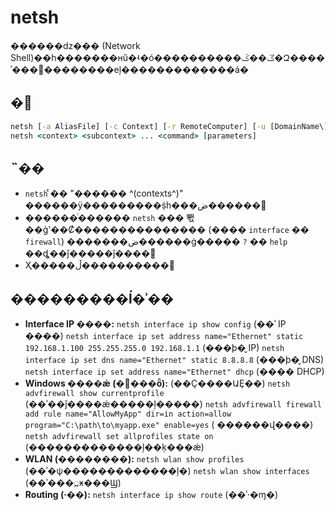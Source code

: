 # netsh

������ǳ��� (Network Shell)��һ�������нű�ʵ�ó����������ڱ��ػ�Զ����ʾ���޸��������еļ�������������á�

## �﷨

```cmd
netsh [-a AliasFile] [-c Context] [-r RemoteComputer] [-u [DomainName\]UserName] [-p Password | *] [Command | -f ScriptFile]
netsh <context> <subcontext> ... <command> [parameters]
```

## ˵��

-   `netsh` ͨ�� "������ ^(contexts^)" ������ÿ���������ṩһ���ض������
-   ������ͨ������ `netsh` ��� 뽻 ��ģʽ��Ȼ��������������� (���� `interface` �� `firewall`) �������ض������ġ����� `?` ��
    `help` ��ȡ��ǰ�����ĵ����
-   Ҳ�����ڵ�����ִ�����

## ���������ĺ�ʾ��

-   **Interface IP ����:**
    `netsh interface ip show config` (��ʾ IP ����)
    `netsh interface ip set address name="Ethernet" static 192.168.1.100 255.255.255.0 192.168.1.1` (���þ�̬ IP)
    `netsh interface ip set dns name="Ethernet" static 8.8.8.8` (���þ�̬ DNS)
    `netsh interface ip set address name="Ethernet" dhcp` (���� DHCP)
-   **Windows ����ǽ (�߼���ȫ):** (��Ҫ����ԱȨ��)
    `netsh advfirewall show currentprofile` (��ʾ��ǰ����ǽ�����ļ�����)
    `netsh advfirewall firewall add rule name="AllowMyApp" dir=in action=allow program="C:\path\to\myapp.exe" enable=yes` (
    ������վ����)
    `netsh advfirewall set allprofiles state on` (�������������ļ��ķ���ǽ)
-   **WLAN (��������):**
    `netsh wlan show profiles` (��ʾ�ѱ�������������ļ�)
    `netsh wlan show interfaces` (��ʾ���߽ӿ���Ϣ)
-   **Routing (·��):**
    `netsh interface ip show route` (��ʾ·�ɱ�)
